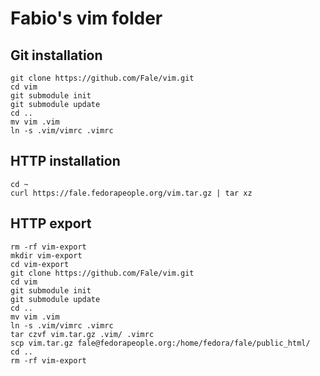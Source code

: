 # Fabio's vim folder

## Git installation

	git clone https://github.com/Fale/vim.git
	cd vim
	git submodule init
	git submodule update
	cd ..
	mv vim .vim
	ln -s .vim/vimrc .vimrc

## HTTP installation

    cd ~
    curl https://fale.fedorapeople.org/vim.tar.gz | tar xz

## HTTP export

    rm -rf vim-export
    mkdir vim-export
    cd vim-export
    git clone https://github.com/Fale/vim.git
    cd vim
    git submodule init
    git submodule update
    cd ..
    mv vim .vim
    ln -s .vim/vimrc .vimrc
    tar czvf vim.tar.gz .vim/ .vimrc
    scp vim.tar.gz fale@fedorapeople.org:/home/fedora/fale/public_html/
    cd ..
    rm -rf vim-export
